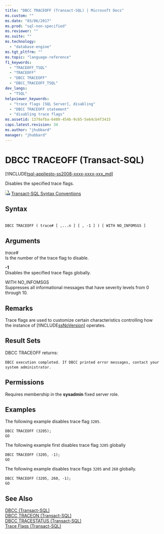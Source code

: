 ```yaml
---
title: "DBCC TRACEOFF (Transact-SQL) | Microsoft Docs"
ms.custom: ""
ms.date: "03/06/2017"
ms.prod: "sql-non-specified"
ms.reviewer: ""
ms.suite: ""
ms.technology: 
  - "database-engine"
ms.tgt_pltfrm: ""
ms.topic: "language-reference"
f1_keywords: 
  - "TRACEOFF_TSQL"
  - "TRACEOFF"
  - "DBCC TRACEOFF"
  - "DBCC_TRACEOFF_TSQL"
dev_langs: 
  - "TSQL"
helpviewer_keywords: 
  - "trace flags [SQL Server], disabling"
  - "DBCC TRACEOFF statement"
  - "disabling trace flags"
ms.assetid: 1379afba-6480-454b-9c65-5e64cb4f3415
caps.latest.revision: 34
ms.author: "jhubbard"
manager: "jhubbard"
---
```

# DBCC TRACEOFF (Transact-SQL)
[!INCLUDE[tsql-appliesto-ss2008-xxxx-xxxx-xxx_md](../../a9retired/includes/tsql-appliesto-ss2008-xxxx-xxxx-xxx-md.md)]

  Disables the specified trace flags.  
  
 ![Topic link icon](../../a9notintoc/media/topic-link.gif "Topic link icon") [Transact-SQL Syntax Conventions](../../t-sql/language-elements/transact-sql-syntax-conventions-transact-sql.md)  
  
## Syntax  
  
```  
  
DBCC TRACEOFF ( trace# [ ,...n ] [ , -1 ] ) [ WITH NO_INFOMSGS ]  
```  
  
## Arguments  
 *trace#*  
 Is the number of the trace flag to disable.  
  
 **-1**  
 Disables the specified trace flags globally.  
  
 WITH NO_INFOMSGS  
 Suppresses all informational messages that have severity levels from 0 through 10.  
  
## Remarks  
 Trace flags are used to customize certain characteristics controlling how the instance of [!INCLUDE[ssNoVersion](../../a9notintoc/includes/ssnoversion-md.md)] operates.  
  
## Result Sets  
 DBCC TRACEOFF returns:  
  
```  
DBCC execution completed. If DBCC printed error messages, contact your system administrator.  
```  
  
## Permissions  
 Requires membership in the **sysadmin** fixed server role.  
  
## Examples  
 The following example disables trace flag `3205`.  
  
```  
DBCC TRACEOFF (3205);   
GO  
```  
  
 The following example first disables trace flag `3205` globally  
  
```  
DBCC TRACEOFF (3205, -1);   
GO  
```  
  
 The following example disables trace flags `3205` and `260` globally.  
  
```  
DBCC TRACEOFF (3205, 260, -1);  
GO  
```  
  
## See Also  
 [DBCC &#40;Transact-SQL&#41;](../../t-sql/database-console-commands/dbcc-transact-sql.md)   
 [DBCC TRACEON &#40;Transact-SQL&#41;](../../t-sql/database-console-commands/dbcc-traceon-transact-sql.md)   
 [DBCC TRACESTATUS &#40;Transact-SQL&#41;](../../t-sql/database-console-commands/dbcc-tracestatus-transact-sql.md)   
 [Trace Flags &#40;Transact-SQL&#41;](../../t-sql/database-console-commands/dbcc-traceon-trace-flags-transact-sql.md)  
  
  